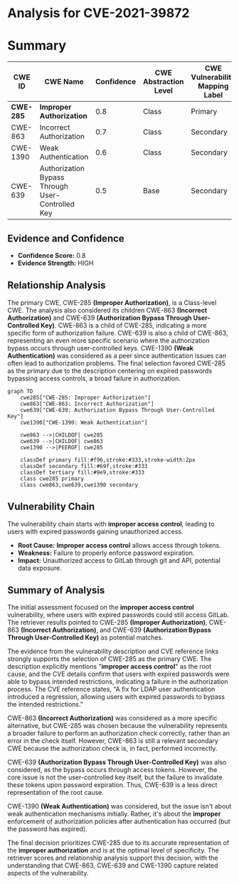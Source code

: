 # Analysis for CVE-2021-39872

# Summary
| CWE ID | CWE Name | Confidence | CWE Abstraction Level | CWE Vulnerability Mapping Label | CWE-Vulnerability Mapping Notes |
|---|---|---|---|---|---|
| **CWE-285** | **Improper Authorization** | 0.8 | Class | Primary | Allowed-with-Review |
| CWE-863 | Incorrect Authorization | 0.7 | Class | Secondary | Allowed-with-Review |
| CWE-1390 | Weak Authentication | 0.6 | Class | Secondary | Allowed-with-Review |
| CWE-639 | Authorization Bypass Through User-Controlled Key | 0.5 | Base | Secondary | Allowed |

## Evidence and Confidence

*   **Confidence Score:** 0.8
*   **Evidence Strength:** HIGH

## Relationship Analysis
The primary CWE, CWE-285 **(Improper Authorization)**, is a Class-level CWE. The analysis also considered its children CWE-863 **(Incorrect Authorization)** and CWE-639 **(Authorization Bypass Through User-Controlled Key)**. CWE-863 is a child of CWE-285, indicating a more specific form of authorization failure. CWE-639 is also a child of CWE-863, representing an even more specific scenario where the authorization bypass occurs through user-controlled keys. CWE-1390 **(Weak Authentication)** was considered as a peer since authentication issues can often lead to authorization problems. The final selection favored CWE-285 as the primary due to the description centering on expired passwords bypassing access controls, a broad failure in authorization.

```mermaid
graph TD
    cwe285["CWE-285: Improper Authorization"]
    cwe863["CWE-863: Incorrect Authorization"]
    cwe639["CWE-639: Authorization Bypass Through User-Controlled Key"]
    cwe1390["CWE-1390: Weak Authentication"]
    
    cwe863 -->|CHILDOF| cwe285
    cwe639 -->|CHILDOF| cwe863
    cwe1390 -->|PEEROF| cwe285
    
    classDef primary fill:#f96,stroke:#333,stroke-width:2px
    classDef secondary fill:#69f,stroke:#333
    classDef tertiary fill:#9e9,stroke:#333
    class cwe285 primary
    class cwe863,cwe639,cwe1390 secondary
```

## Vulnerability Chain
The vulnerability chain starts with **improper access control**, leading to users with expired passwords gaining unauthorized access.
  - **Root Cause:** **Improper access control** allows access through tokens.
  - **Weakness:** Failure to properly enforce password expiration.
  - **Impact:** Unauthorized access to GitLab through git and API, potential data exposure.

## Summary of Analysis
The initial assessment focused on the **improper access control** vulnerability, where users with expired passwords could still access GitLab. The retriever results pointed to CWE-285 **(Improper Authorization)**, CWE-863 **(Incorrect Authorization)**, and CWE-639 **(Authorization Bypass Through User-Controlled Key)** as potential matches.

The evidence from the vulnerability description and CVE reference links strongly supports the selection of CWE-285 as the primary CWE. The description explicitly mentions "**improper access control**" as the root cause, and the CVE details confirm that users with expired passwords were able to bypass intended restrictions, indicating a failure in the authorization process. The CVE reference states, "A fix for LDAP user authentication introduced a regression, allowing users with expired passwords to bypass the intended restrictions."

CWE-863 **(Incorrect Authorization)** was considered as a more specific alternative, but CWE-285 was chosen because the vulnerability represents a broader failure to perform an authorization check correctly, rather than an error in the check itself. However, CWE-863 is still a relevant secondary CWE because the authorization check is, in fact, performed incorrectly.

CWE-639 **(Authorization Bypass Through User-Controlled Key)** was also considered, as the bypass occurs through access tokens. However, the core issue is not the user-controlled key itself, but the failure to invalidate these tokens upon password expiration. Thus, CWE-639 is a less direct representation of the root cause.

CWE-1390 **(Weak Authentication)** was considered, but the issue isn't about weak authentication mechanisms initially. Rather, it's about the **improper** enforcement of authorization policies after authentication has occurred (but the password has expired).

The final decision prioritizes CWE-285 due to its accurate representation of the **improper authorization** and is at the optimal level of specificity. The retriever scores and relationship analysis support this decision, with the understanding that CWE-863, CWE-639 and CWE-1390 capture related aspects of the vulnerability.